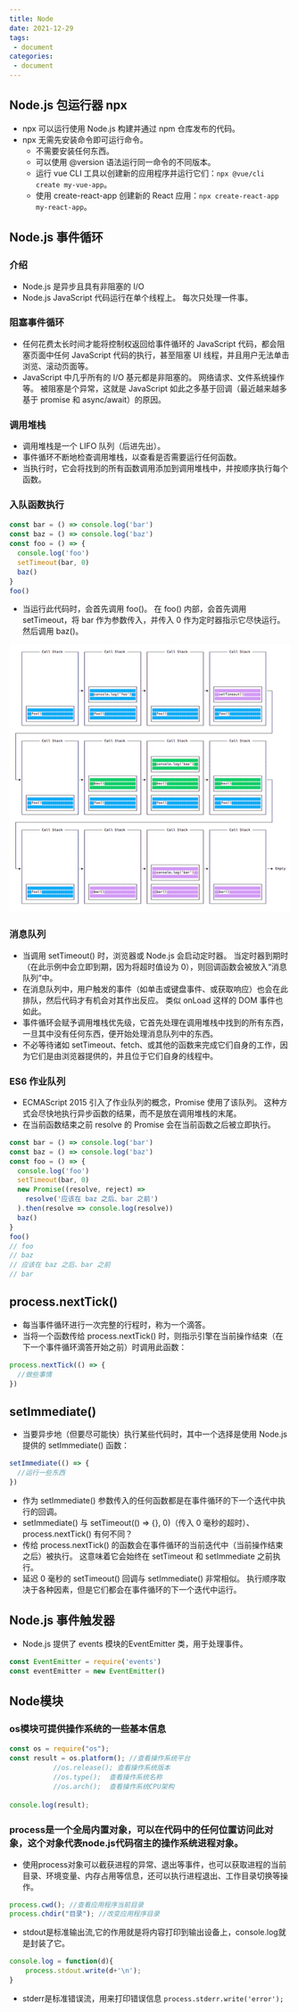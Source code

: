 ```yaml
---
title: Node
date: 2021-12-29
tags:
 - document
categories:
 - document
---
```


## Node.js 包运行器 npx

- npx 可以运行使用 Node.js 构建并通过 npm 仓库发布的代码。
- npx 无需先安装命令即可运行命令。
    - 不需要安装任何东西。
    - 可以使用 @version 语法运行同一命令的不同版本。
    - 运行 vue CLI 工具以创建新的应用程序并运行它们：`npx @vue/cli create my-vue-app`。
    - 使用 create-react-app 创建新的 React 应用：`npx create-react-app my-react-app`。

## Node.js 事件循环

### 介绍

- Node.js 是异步且具有非阻塞的 I/O
- Node.js JavaScript 代码运行在单个线程上。 每次只处理一件事。

### 阻塞事件循环

- 任何花费太长时间才能将控制权返回给事件循环的 JavaScript 代码，都会阻塞页面中任何 JavaScript 代码的执行，甚至阻塞 UI 线程，并且用户无法单击浏览、滚动页面等。
- JavaScript 中几乎所有的 I/O 基元都是非阻塞的。 网络请求、文件系统操作等。 被阻塞是个异常，这就是 JavaScript 如此之多基于回调（最近越来越多基于 promise 和 async/await）的原因。

### 调用堆栈

- 调用堆栈是一个 LIFO 队列（后进先出）。
- 事件循环不断地检查调用堆栈，以查看是否需要运行任何函数。
- 当执行时，它会将找到的所有函数调用添加到调用堆栈中，并按顺序执行每个函数。

### 入队函数执行

```js
const bar = () => console.log('bar')
const baz = () => console.log('baz')
const foo = () => {
  console.log('foo')
  setTimeout(bar, 0)
  baz()
}
foo()
```

- 当运行此代码时，会首先调用 foo()。 在 foo() 内部，会首先调用 setTimeout，将 bar 作为参数传入，并传入 0 作为定时器指示它尽快运行。 然后调用 baz()。
<img src="./imgs/node-1.png" />

### 消息队列

- 当调用 setTimeout() 时，浏览器或 Node.js 会启动定时器。 当定时器到期时（在此示例中会立即到期，因为将超时值设为 0），则回调函数会被放入“消息队列”中。
- 在消息队列中，用户触发的事件（如单击或键盘事件、或获取响应）也会在此排队，然后代码才有机会对其作出反应。 类似 onLoad 这样的 DOM 事件也如此。
- 事件循环会赋予调用堆栈优先级，它首先处理在调用堆栈中找到的所有东西，一旦其中没有任何东西，便开始处理消息队列中的东西。
- 不必等待诸如 setTimeout、fetch、或其他的函数来完成它们自身的工作，因为它们是由浏览器提供的，并且位于它们自身的线程中。

### ES6 作业队列

- ECMAScript 2015 引入了作业队列的概念，Promise 使用了该队列。 这种方式会尽快地执行异步函数的结果，而不是放在调用堆栈的末尾。
- 在当前函数结束之前 resolve 的 Promise 会在当前函数之后被立即执行。

```js
const bar = () => console.log('bar')
const baz = () => console.log('baz')
const foo = () => {
  console.log('foo')
  setTimeout(bar, 0)
  new Promise((resolve, reject) =>
    resolve('应该在 baz 之后、bar 之前')
  ).then(resolve => console.log(resolve))
  baz()
}
foo()
// foo
// baz
// 应该在 baz 之后、bar 之前
// bar
```

## process.nextTick()

- 每当事件循环进行一次完整的行程时，称为一个滴答。
- 当将一个函数传给 process.nextTick() 时，则指示引擎在当前操作结束（在下一个事件循环滴答开始之前）时调用此函数：

```js
process.nextTick(() => {
  //做些事情
})
```

## setImmediate()

- 当要异步地（但要尽可能快）执行某些代码时，其中一个选择是使用 Node.js 提供的 setImmediate() 函数：

```js
setImmediate(() => {
  //运行一些东西
})
```

- 作为 setImmediate() 参数传入的任何函数都是在事件循环的下一个迭代中执行的回调。
- setImmediate() 与 setTimeout(() => {}, 0)（传入 0 毫秒的超时）、process.nextTick() 有何不同？
- 传给 process.nextTick() 的函数会在事件循环的当前迭代中（当前操作结束之后）被执行。 这意味着它会始终在 setTimeout 和 setImmediate 之前执行。
- 延迟 0 毫秒的 setTimeout() 回调与 setImmediate() 非常相似。 执行顺序取决于各种因素，但是它们都会在事件循环的下一个迭代中运行。

## Node.js 事件触发器

- Node.js 提供了 events 模块的EventEmitter 类，用于处理事件。

```js
const EventEmitter = require('events')
const eventEmitter = new EventEmitter()
```

## Node模块

### os模块可提供操作系统的一些基本信息

```js
const os = require("os");
const result = os.platform(); //查看操作系统平台
           //os.release(); 查看操作系统版本
           //os.type();  查看操作系统名称
           //os.arch();  查看操作系统CPU架构

console.log(result);
```

### process是一个全局内置对象，可以在代码中的任何位置访问此对象，这个对象代表node.js代码宿主的操作系统进程对象。

- 使用process对象可以截获进程的异常、退出等事件，也可以获取进程的当前目录、环境变量、内存占用等信息，还可以执行进程退出、工作目录切换等操作。

```js
process.cwd(); //查看应用程序当前目录
process.chdir("目录"); //改变应用程序目录
```

- stdout是标准输出流,它的作用就是将内容打印到输出设备上，console.log就是封装了它。

```js
console.log = function(d){
    process.stdout.write(d+'\n');
}
```

- stderr是标准错误流，用来打印错误信息 `process.stderr.write('error');`
